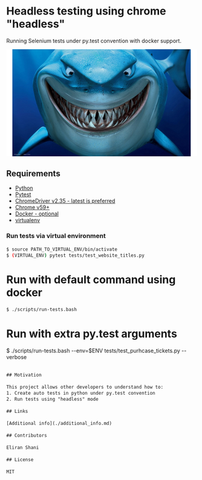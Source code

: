 # Headless testing using chrome "headless"
Running Selenium tests under py.test convention with docker support.

![Carpe Diem - Seize the day](files/shark.png?raw=true "Carpe Diem")

## Requirements

- [Python](http://selenium-python.readthedocs.io/)
- [Pytest](https://docs.pytest.org/en/latest/)
- [ChromeDriver v2.35 - latest is preferred](https://sites.google.com/a/chromium.org/chromedriver/)
- [Chrome v59+](https://developers.google.com/web/updates/2017/04/headless-chrome)
- [Docker - optional](https://www.docker.com/)
- [virtualenv](https://virtualenv.pypa.io/en/stable/)

### Run tests via virtual environment
```bash
$ source PATH_TO_VIRTUAL_ENV/bin/activate
$ (VIRTUAL_ENV) pytest tests/test_website_titles.py
```

# Run with default command using docker
```bash
$ ./scripts/run-tests.bash
```

# Run with extra py.test arguments
$ ./scripts/run-tests.bash --env=$ENV tests/test_purhcase_tickets.py --verbose
```

## Motivation

This project allows other developers to understand how to:
1. Create auto tests in python under py.test convention
2. Run tests using "headless" mode

## Links

[Additional info](./additional_info.md)

## Contributors

Eliran Shani

## License

MIT

